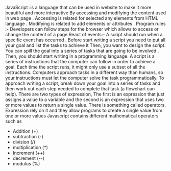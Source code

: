 JavaScript :is a language that can be used in website to make it more beautiful and more interactive  By accessing and modifying the content used in web page . Accessing is related for selected any elements from HTML language . Modifying is related to add elements or attributes . 
Program rules :- 
Developers can follow steps for the browser which allows to access or change the content of a page 
React of events:-
A script should run when a specific event has occurred . Before start writing a script you need to put all your goal and list the tasks to achieve it Then, you want to design the script. You can spill the goal into a series of tasks that are going to be involved . Then, you should start writing in a programming language.
A script is a series of instructions that the computer
can follow in order to achieve a goal.
Each time the script runs, it might only use a subset of
all the instructions.
Computers approach tasks in a different way than
humans, so your instructions must let the computer
solve the task programmatically.
To approach writing a script, break down your goal into
a series of tasks and then work out each step needed
to complete that task (a flowchart can help).
There are two types of expression, The first is an expression that just assigns a value to a variable and the second is an expression that uses two or more values to return a single value. 
There is something called operators. Expression rely on it and they allow programs to create a single value from one or more values 
Javascript contains different mathematical operators such as 
- Addition (+)
- subtraction (-)
- division (/)
- multiplication (*)
- Increment (++)
- decrement (--)
- modulus (%)

